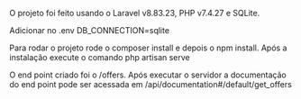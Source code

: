 O projeto foi feito usando o Laravel v8.83.23, PHP v7.4.27 e SQLite.

Adicionar no .env DB_CONNECTION=sqlite

Para rodar o projeto rode o composer install e depois o npm install.
Após a instalação execute o comando php artisan serve

O end point criado foi o /offers.
Após executar o servidor a documentação do end point pode ser acessada em /api/documentation#/default/get_offers
